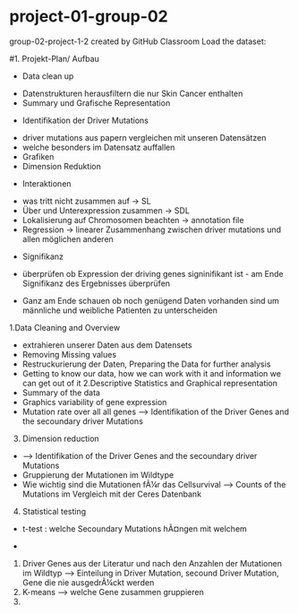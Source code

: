 # project-01-group-02
group-02-project-1-2 created by GitHub Classroom
Load the dataset: 


#1. Projekt-Plan/ Aufbau
  + Data clean up
   - Datenstrukturen herausfiltern die nur Skin Cancer enthalten
   - Summary und Grafische Representation
  + Identifikation der Driver Mutations
   - driver mutations aus papern vergleichen mit unseren Datensätzen
   - welche besonders im Datensatz auffallen
   - Grafiken
   - Dimension Reduktion
  + Interaktionen
   - was tritt nicht zusammen auf -> SL
   - Über und Unterexpression zusammen -> SDL
   - Lokalisierung auf Chromosomen beachten -> annotation file
   - Regression -> linearer Zusammenhang zwischen driver mutations und allen möglichen anderen
  + Signifikanz
   - überprüfen ob Expression der driving genes signinifikant ist    - am Ende Signifikanz des Ergebnisses überprüfen
  + Ganz am Ende schauen ob noch genügend Daten vorhanden sind um männliche und weibliche Patienten zu unterscheiden  
   
  

1.Data Cleaning and Overview
 - extrahieren unserer Daten aus dem Datensets 
 - Removing Missing values 
 - Restruckurierung der Daten, Preparing the Data for further analysis 
 - Getting to know our data, how we can work with it and information we can get out of it 
2.Descriptive Statistics and Graphical representation 
- Summary of the data
- Graphics variability of gene expression 
- Mutation rate over all all genes --> Identifikation of the Driver Genes and the secoundary driver Mutations 

3. Dimension reduction 
  - --> Identifikation of the Driver Genes and the secoundary driver Mutations 
 - Gruppierung der Mutationen im Wildtype
 - Wie wichtig sind die Mutationen fÃ¼r das Cellsurvival --> Counts of the Mutations im Vergleich mit der Ceres Datenbank 
 
4. Statistical testing 
- t-test : welche Secoundary Mutations hÃ¤ngen mit welchem 

 
 - 
 
1. Driver Genes aus der Literatur und nach den Anzahlen der Mutationen im Wildtyp --> Einteilung in Driver Mutation, secound Driver Mutation, Gene die nie ausgedrÃ¼ckt werden 
2. K-means --> welche Gene zusammen gruppieren 
3. 
